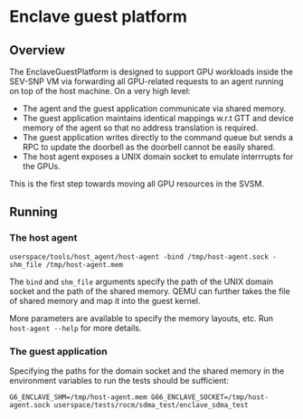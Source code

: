 Enclave guest platform
====

## Overview
The EnclaveGuestPlatform is designed to support GPU workloads inside the SEV-SNP VM via forwarding all GPU-related requests to an agent running on top of the host machine. On a very high level:

* The agent and the guest application communicate via shared memory.
* The guest application maintains identical mappings w.r.t GTT and device memory of the agent so that no address translation is required.
* The guest application writes directly to the command queue but sends a RPC to update the doorbell as the doorbell cannot be easily shared.
* The host agent exposes a UNIX domain socket to emulate interrrupts for the GPUs.

This is the first step towards moving all GPU resources in the SVSM.

## Running

### The host agent

```
userspace/tools/host_agent/host-agent -bind /tmp/host-agent.sock -shm_file /tmp/host-agent.mem
```

The `bind` and `shm_file` arguments specify the path of the UNIX domain socket and the path of the shared memory. QEMU can further takes the file of shared memory and map it into the guest kernel.

More parameters are available to specify the memory layouts, etc. Run `host-agent --help` for more details.

### The guest application

Specifying the paths for the domain socket and the shared memory in the environment variables to run the tests should be sufficient:

```
G6_ENCLAVE_SHM=/tmp/host-agent.mem G66_ENCLAVE_SOCKET=/tmp/host-agent.sock userspace/tests/rocm/sdma_test/enclave_sdma_test
```
